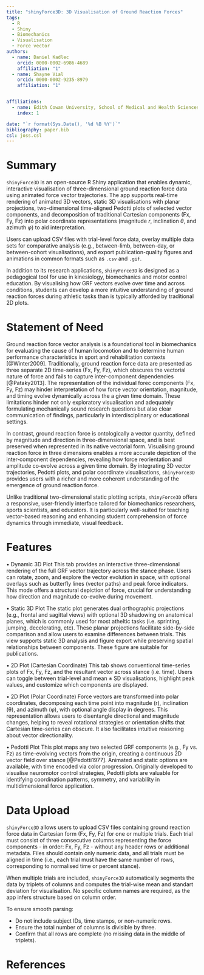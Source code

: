 ```yaml
---
title: "shinyForce3D: 3D Visualisation of Ground Reaction Forces"
tags:
  - R
  - Shiny
  - Biomechanics
  - Visualisation
  - Force vector
authors:
  - name: Daniel Kadlec
    orcid: 0000-0002-6986-4689
    affiliation: "1"
  - name: Shayne Vial
    orcid: 0000-0002-9235-8979
    affiliation: "1"


affiliations:
  - name: Edith Cowan University, School of Medical and Health Sciences
    index: 1

date: "`r format(Sys.Date(), '%d %B %Y')`"
bibliography: paper.bib
csl: joss.csl
---
```


# Summary
`shinyForce3D` is an open-source R Shiny application that enables dynamic, interactive visualisation of three-dimensional ground reaction force data using animated force vector trajectories. The app supports real-time rendering of animated 3D vectors, static 3D visualisations with planar projections, two-dimensional time-aligned Pedotti plots of selected vector components, and decomposition of traditional Cartesian components (Fx, Fy, Fz) into polar coordinate representations (magnitude *r*, inclination *θ*, and azimuth *φ*) to aid interpretation.

Users can upload CSV files with trial-level force data, overlay multiple data sets for comparative analysis (e.g., between-limb, between-day, or between-cohort visualisations), and export publication-quality figures and animations in common formats such as `.csv` and `.gif`.

In addition to its research applications, `shinyForce3D` is designed as a pedagogical tool for use in kinesiology, biomechanics and motor control education. By visualising how GRF vectors evolve over time and across conditions, students can develop a more intuitive understanding of ground reaction forces during athletic tasks than is typically afforded by traditional 2D plots.


# Statement of Need
Ground reaction force vector analysis is a foundational tool in biomechanics for evaluating the cause of human locomotion and to determine human performance characteristics in sport and rehabilitation contexts [@Winter2009]. Traditionally, ground reaction force data are presented as three separate 2D time-series (Fx, Fy, Fz), which obscures the vectorial nature of force and fails to capture inter-component dependencies [@Pataky2013]. The representation of the individual forec components (Fx, Fy, Fz) may hinder interpretation of how force vector orientation, magnitude, and timing evolve dynamically across the a given time domain. These limitations hinder not only exploratory visualisation and adequately formulating mechanically sound research questions but also clear communication of findings, particularly in interdisciplinary or educational settings.

In contrast, ground reaction force is ontologically a vector quantity, defined by magnitude and direction in three-dimensional space, and is best preserved when represented in its native vectorial form. Visualising ground reaction force in three dimensions enables a more accurate depiction of the inter‐component dependencies, revealing how force reorientation and amplitude co‐evolve across a given time domain. By integrating 3D vector trajectories, Pedotti plots, and polar coordinate visualisations, `shinyForce3D` provides users with a richer and more coherent understanding of the emergence of ground reaction force.

Unlike traditional two-dimensional static plotting scripts, `shinyForce3D` offers a responsive, user-friendly interface tailored for biomechanics researchers, sports scientists, and educators. It is particularly well-suited for teaching vector-based reasoning and enhancing student comprehension of force dynamics through immediate, visual feedback.


# Features
•	Dynamic 3D Plot
	This tab provides an interactive three-dimensional rendering of the full GRF vector trajectory across the stance phase. Users can rotate, zoom, and explore the vector evolution in space, with optional overlays such as butterfly lines (vector paths) and peak force indicators. This mode offers a structural depiction of force, crucial for understanding how direction and magnitude co-evolve during movement.
	
•	Static 3D Plot
	The static plot generates dual orthographic projections (e.g., frontal and sagittal views) with optional 3D shadowing on anatomical planes, which is commonly used for most atheltic tasks (i.e. sprinting, jumping, decelerating, etc). These planar projections facilitate side-by-side comparison and allow users to examine differences between trials. This view supports static 3D analysis and figure export while preserving spatial relationships between components. These figure are suitable for publications.
	
•	2D Plot (Cartesian Coordinate)
	This tab shows conventional time-series plots of Fx, Fy, Fz, and the resultant vector across stance (i.e. time). Users can toggle between trial-level and mean ± SD visualisations, highlight peak values, and customize which components are displayed.
	
•	2D Plot (Polar Coordinate)
	Force vectors are transformed into polar coordinates, decomposing each time point into magnitude (r), inclination (θ), and azimuth (φ), with optional angle display in degrees. This representation allows users to disentangle directional and magnitude changes, helping to reveal rotational strategies or orientation shifts that Cartesian time-series can obscure. It also facilitates intuitive reasoning about vector directionality.
	
•	Pedotti Plot
	This plot maps any two selected GRF components (e.g., Fy vs. Fz) as time-evolving vectors from the origin, creating a continuous 2D vector field over stance [@Pedotti1977]. Animated and static options are available, with time encoded via color progression. Originally developed to visualise neuromotor control strategies, Pedotti plots are valuable for identifying coordination patterns, symmetry, and variability in multidimensional force application.
	
	
# Data Upload
`shinyForce3D` allows users to upload CSV files containing ground reaction force data in Cartesian form (Fx, Fy, Fz) for one or multiple trials. Each trial must consist of three consecutive columns representing the force components - in order: Fx, Fy, Fz - without any header rows or additional metadata. Files should contain only numeric data, and all trials must be aligned in time (i.e., each trial must have the same number of rows, corresponding to normalised time or percent stance).

When multiple trials are included, `shinyForce3D` automatically segments the data by triplets of columns and computes the trial-wise mean and standart deviation for visualisation. No specific column names are required, as the app infers structure based on column order.

To ensure smooth parsing:

- Do not include subject IDs, time stamps, or non-numeric rows.
- Ensure the total number of columns is divisible by three.
- Confirm that all rows are complete (no missing data in the middle of triplets).

# References
